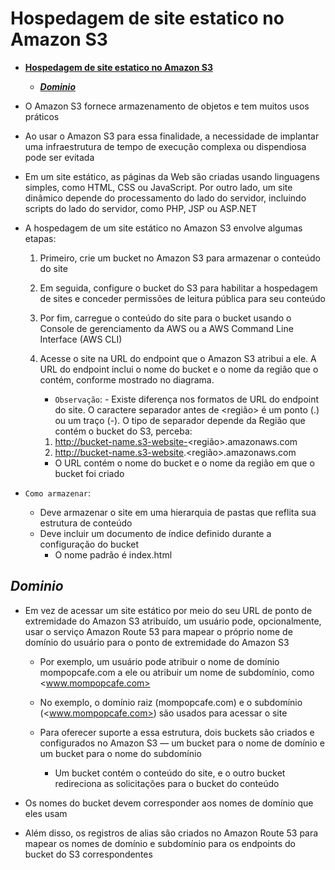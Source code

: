 # **Hospedagem de site estatico no Amazon S3**

- [**Hospedagem de site estatico no Amazon S3**](#hospedagem-de-site-estatico-no-amazon-s3)

  - [**_Dominio_**](#dominio)

- O Amazon S3 fornece armazenamento de objetos e tem muitos usos práticos

- Ao usar o Amazon S3 para essa finalidade, a necessidade de implantar uma infraestrutura de tempo de execução complexa ou dispendiosa pode ser evitada

- Em um site estático, as páginas da Web são criadas usando linguagens simples, como HTML, CSS ou JavaScript. Por outro lado, um site dinâmico depende do processamento do lado do servidor, incluindo scripts do lado do servidor, como PHP, JSP ou ASP.NET

- A hospedagem de um site estático no Amazon S3 envolve algumas etapas:

  1. Primeiro, crie um bucket no Amazon S3 para armazenar o conteúdo do site
  2. Em seguida, configure o bucket do S3 para habilitar a hospedagem de sites e conceder permissões de leitura pública para seu conteúdo
  3. Por fim, carregue o conteúdo do site para o bucket usando o Console de gerenciamento da AWS ou a AWS Command Line Interface (AWS CLI)
  4. Acesse o site na URL do endpoint que o Amazon S3 atribui a ele. A URL do endpoint inclui o nome do bucket e o nome da região que o contém, conforme mostrado no diagrama.

     - `Observação`: - Existe diferença nos formatos de URL do endpoint do site. O caractere separador antes de <região> é um ponto (.) ou um traço (-). O tipo de separador depende da Região que contém o bucket do S3, perceba:

     1. <http://bucket-name.s3-website-><região>.amazonaws.com
     2. <http://bucket-name.s3-website>.<região>.amazonaws.com

     - O URL contém o nome do bucket e o nome da região em que o bucket foi criado

- `Como armazenar`:
  - Deve armazenar o site em uma hierarquia de pastas que reflita sua estrutura de conteúdo
  - Deve incluir um documento de índice definido durante a configuração do bucket
    - O nome padrão é index.html

## **_Dominio_**

- Em vez de acessar um site estático por meio do seu URL de ponto de extremidade do Amazon S3 atribuído, um usuário pode, opcionalmente, usar o serviço Amazon Route 53 para mapear o próprio nome de domínio do usuário para o ponto de extremidade do Amazon S3

  - Por exemplo, um usuário pode atribuir o nome de domínio mompopcafe.com a ele ou atribuir um nome de subdomínio, como <www.mompopcafe.com>

  - No exemplo, o domínio raiz (mompopcafe.com) e o subdomínio (<www.mompopcafe.com>) são usados para acessar o site

  - Para oferecer suporte a essa estrutura, dois buckets são criados e configurados no Amazon S3 — um bucket para o nome de domínio e um bucket para o nome do subdomínio

    - Um bucket contém o conteúdo do site, e o outro bucket redireciona as solicitações para o bucket do conteúdo

- Os nomes do bucket devem corresponder aos nomes de domínio que eles usam

- Além disso, os registros de alias são criados no Amazon Route 53 para mapear os nomes de domínio e subdomínio para os endpoints do bucket do S3 correspondentes
